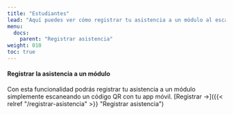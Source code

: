 ```yaml
---
title: "Estudiantes"
lead: "Aquí puedes ver cómo registrar tu asistencia a un módulo al escanear un código QR provisto por un docente o por un bedel o supervisor."
menu:
  docs:
    parent: "Registrar asistencia"
weight: 010
toc: true
---
```


#### Registrar la asistencia a un módulo

Con esta funcionalidad podrás registrar tu asistencia a un módulo simplemente escaneando un código QR con tu app móvil. [Registrar →]({{< relref "/registrar-asistencia" >}} "Registrar asistencia")